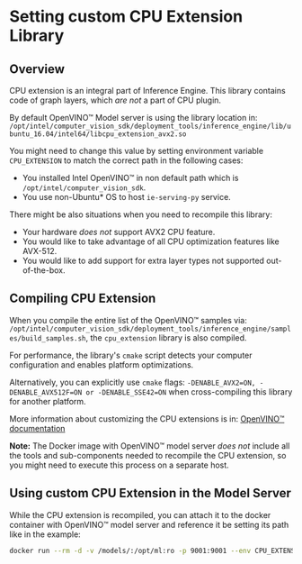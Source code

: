 # Setting custom CPU Extension Library

## Overview 

CPU extension is an integral part of Inference Engine. This library contains code of graph layers, which _are not_ a part
of CPU plugin. 

By default OpenVINO&trade; Model server is using the library location in:
 `/opt/intel/computer_vision_sdk/deployment_tools/inference_engine/lib/ubuntu_16.04/intel64/libcpu_extension_avx2.so`
 
You might need to change this value by setting environment variable `CPU_EXTENSION` to match the correct path in the following cases:
* You installed Intel OpenVINO&trade; in non default path which is `/opt/intel/computer_vision_sdk`.
* You use non-Ubuntu* OS to host `ie-serving-py` service.

There might be also situations when you need to recompile this library:
* Your hardware _does not_ support AVX2 CPU feature.
* You would like to take advantage of all CPU optimization features like AVX-512.
* You would like to add support for extra layer types not supported out-of-the-box.

## Compiling CPU Extension

When you compile the entire list of the OpenVINO&trade; samples via: 
`/opt/intel/computer_vision_sdk/deployment_tools/inference_engine/samples/build_samples.sh`,
 the `cpu_extension` library is also compiled. 

For performance, the library's `cmake` script detects your computer configuration and enables platform optimizations. 

Alternatively, you can explicitly use `cmake` flags: `-DENABLE_AVX2=ON, -DENABLE_AVX512F=ON or -DENABLE_SSE42=ON` when cross-compiling this library for another platform.

More information about customizing the CPU extensions is in:
 [OpenVINO&trade; documentation](https://software.intel.com/en-us/articles/OpenVINO-InferEngine#Adding%20your%20own%20kernels) 
 
 
**Note:** The Docker image with OpenVINO&trade; model server _does not_ include all the tools and sub-components needed to recompile the CPU extension, so you might need to execute this process on a separate host.

## Using custom CPU Extension in the Model Server

While the CPU extension is recompiled, you can attach it to the docker container with OpenVINO&trade; model server and reference it be setting its path like in the example:

```bash
docker run --rm -d -v /models/:/opt/ml:ro -p 9001:9001 --env CPU_EXTENSION=/opt/ml/libcpu_extension.so  ie-serving-py:latest /ie-serving-py/start_server.sh ie_serving config --config_path /opt/ml/config.json --port 9001
```  
